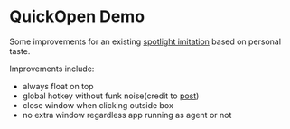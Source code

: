 # QuickOpen Demo

Some improvements for an existing [spotlight imitation](https://github.com/lukakerr/OpenQuickly) based on personal taste.

Improvements include:

- always float on top
- global hotkey without funk noise(credit to [post](https://stackoverflow.com/questions/28281653/))
- close window when clicking outside box
- no extra window regardless app running as agent or not
